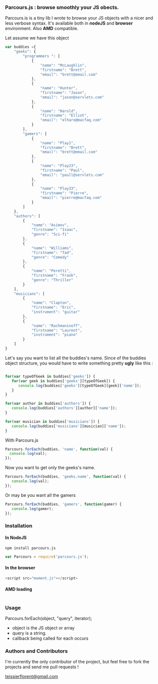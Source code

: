 ### Parcours.js : browse smoothly your JS obects.
Parcours.is is a tiny lib I wrote to browse your JS objects with a nicer and less verbose syntax. It's available both in **nodeJS** and **browser** environment. Also **AMD** compatible.

Let assume we have this object

````javascript
var buddies ={
    "geeks": {
        "programmers ": [
            {
                "name": "McLaughlin",
                "firstname": "Brett",
                "email": "brett@email.com"
            },
            {
                "name": "Hunter",
                "firstname": "Jason",
                "email": "jason@servlets.com"
            },
            {
                "name": "Harold",
                "firstname": "Elliot",
                "email": "elharo@macfaq.com"
            }
        ],
        "gamers": [
            {
                "name": "Play1",
                "firstname": "Brett",
                "email": "brett@email.com"
            },
            {
                "name": "Play23",
                "firstname": "Paul",
                "email": "paull@servlets.com"
            },
            {
                "name": "Play33",
                "firstname": "Pierre",
                "email": "pierre@macfaq.com"
            }
        ]
    },
    "authors": [
        {
            "name": "Asimov",
            "firstname": "Isaac",
            "genre": "Sci-fi"
        },
        {
            "name": "Williams",
            "firstname": "Tad",
            "genre": "Comedy"
        },
        {
            "name": "Peretti",
            "firstname": "Frank",
            "genre": "Thriller"
        }
    ],
    "musicians": [
        {
            "name": "Clapton",
            "firstname": "Eric",
            "instrument": "guitar"
        },
        {
            "name": "Rachmaninoff",
            "firstname": "Laurent",
            "instrument": "piano"
        }
    ]
}
````

Let's say you want to list all the buddies's name. Since of the buddies object structure, you would have to write something pretty **ugly** like this :
````javascript

for(var typeOfGeek in buddies['geeks']) {
   for(var geek in buddies['geeks'][typeOfGeek]) {
      console.log(buddies['geeks'][typeOfGeek][geek]['name']);
   }
}

for(var author in buddies['authors']) {
   console.log(buddies['authors'][author]['name']);
}

for(var musician in buddies['musicians']) {
   console.log(buddies['musicians'][musician]['name']);
}
````

With Parcours.js
````javascript
Parcours.forEach(buddies, 'name', function(val) {
  console.log(val);
});
````

Now you want to get only the geeks's name.

````javascript
Parcours.forEach(buddies, 'geeks.name', function(val) {
   console.log(val);
});
`````

Or may be you want all the gamers 

````javascript
Parcours.forEach(buddies, 'gamers', function(gamer) {
   console.log(gamer);
});
`````

### Installation
#### In NodeJS
```
npm install parcours.js
```
````javascript
var Parcours = require('parcours.js');
````

#### In the browser
````javascript
<script src="moment.js"></script>
````

#### AMD loading
````javascript
`````

### Usage
Parcours.forEach(object, "query", iterator);

- object is the JS object or array
- query is a string.
- callback being called for each occurs

### Authors and Contributors
 I'm currently the only contributor of the project, but feel free to fork the projects and send me pull requests !

teissierflorent@gmail.com
